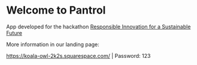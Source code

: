# Welcome to Pantrol

App developed for the hackathon [Responsible Innovation for a Sustainable Future](https://eventornado.com/event/in-code-we-trust#home)

More information in our landing page:

https://koala-owl-2k2s.squarespace.com/ | Password: 123